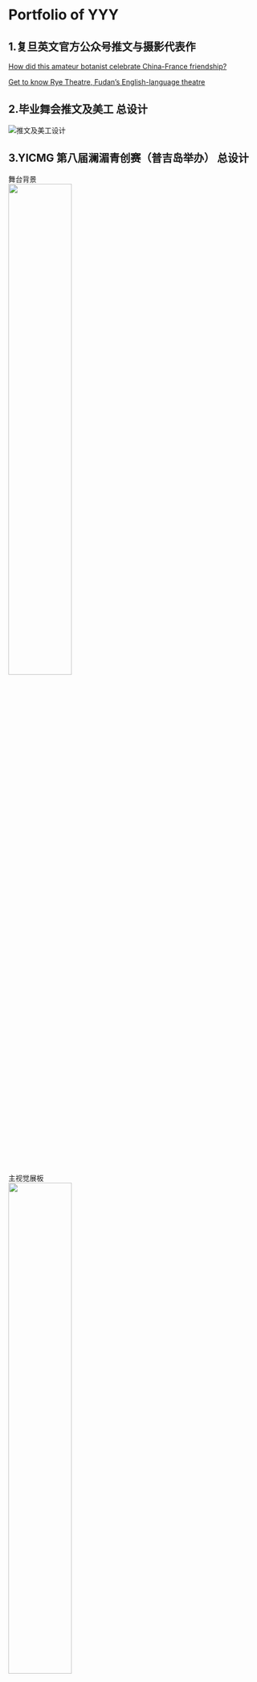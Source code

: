 # Portfolio of YYY
## 1.复旦英文官方公众号推文与摄影代表作
[How did this amateur botanist celebrate China-France friendship?](https://mp.weixin.qq.com/s/FDg0JIh_J9j5_QIlJCo8Fw)  

[Get to know Rye Theatre, Fudan’s English-language theatre](https://mp.weixin.qq.com/s/4ZJKWRfveRqNeugH-_IzsA)

## 2.毕业舞会推文及美工 总设计
![推文及美工设计](https://github.com/user-attachments/assets/3eb485cf-9175-483c-8214-d3854532d2d1)  

## 3.YICMG 第八届澜湄青创赛（普吉岛举办） 总设计
舞台背景  
<img src="https://github.com/user-attachments/assets/1d017a20-d8ba-40f4-b22e-1c347a739b8b" style="width: 50%; height: auto;">  

主视觉展板  
<img src="https://github.com/user-attachments/assets/5a063b4f-b942-4a45-9dc2-b410ddc1cd12" style="width: 50%; height: auto;">  

主视觉概念图  
![image](https://github.com/user-attachments/assets/79782232-a60a-46db-9991-b6941066499b)

## 4.毕业短片 
[盛放](https://www.bilibili.com/video/BV1Ku411e7ck/?spm_id_from=333.337.search-card.all.click&vd_source=1d6e859dd9888d957ddb334c763787f4)
